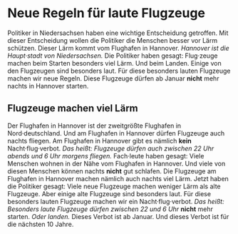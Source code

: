 # Neue Regeln für laute Flugzeuge

Politiker in Niedersachsen haben eine wichtige Entscheidung getroffen. Mit dieser Entscheidung wollen die Politiker die Menschen besser vor Lärm schützen. Dieser Lärm kommt vom Flughafen in Hannover. 
*Hannover ist die Haupt·stadt von Niedersachsen.* Die Politiker haben gesagt: Flug·zeuge machen beim Starten besonders viel Lärm. Und beim Landen. Einige von den Flugzeugen sind besonders laut. Für diese besonders lauten Flugzeuge machen wir neue Regeln. Diese Flugzeuge dürfen ab Januar **nicht** mehr nachts in Hannover starten. 

## Flugzeuge machen viel Lärm
Der Flughafen in Hannover ist der zweitgrößte Flughafen in Nord·deutschland. Und am Flughafen in Hannover dürfen Flugzeuge auch nachts fliegen. Am Flughafen in Hannover gibt es nämlich **kein** Nacht·flug·verbot. *Das heißt:* 
*Flugzeuge dürfen auch zwischen 22 Uhr abends und 6 Uhr morgens fliegen.* Fach·leute haben gesagt: Viele Menschen wohnen in der Nähe vom Flughafen in Hannover. Und viele von diesen Menschen können nachts **nicht** gut schlafen. Die Flugzeuge am Flughafen in Hannover machen nämlich auch nachts viel Lärm. Jetzt haben die Politiker gesagt: Viele neue Flugzeuge machen weniger Lärm als alte Flugzeuge. Aber einige alte Flugzeuge sind besonders laut. Für diese besonders lauten Flugzeuge machen wir ein Nacht·flug·verbot. *Das heißt:* 
*Besonders laute Flugzeuge dürfen zwischen 22 und 6 Uhr* **nicht** mehr starten. *Oder landen.* Dieses Verbot ist ab Januar. Und dieses Verbot ist für die nächsten 10 Jahre. 
